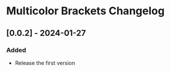 <!-- Keep a Changelog guide -> https://keepachangelog.com -->

# Multicolor Brackets Changelog

## [0.0.2] - 2024-01-27

### Added

- Release the first version
